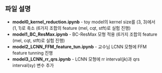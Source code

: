 
## 파일 설명

* **model0_kernel_reduction.ipynb**  - toy model의 kernel size를 (3, 3)에서 (1, 1)로 축소 (6가지 조합의 feature (mel, cqt, stft)로 실험 진행)
* **model1_BC_ResMax.ipynb**  -  BC-ResMax 모형 적용 (6가지 조합의 feature (mel, cqt, stft)로 실험 진행)
* **model2_LCNN_FFM_feature_tun.ipynb** - 교수님 LCNN 모형에 FFM feature tunning 진행
* **model3_LCNN_rr_qrs.ipynb** - LCNN 모형에 rr interval(jk)과 qrs interval(sy) 변수 추가
